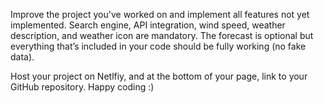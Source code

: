 Improve the project you've worked on and implement all features not yet implemented. Search engine, API integration, wind speed, weather description, and weather icon are mandatory. The forecast is optional but everything that’s included in your code should be fully working (no fake data).

Host your project on Netlfiy, and at the bottom of your page, link to your GitHub repository. Happy coding :)
